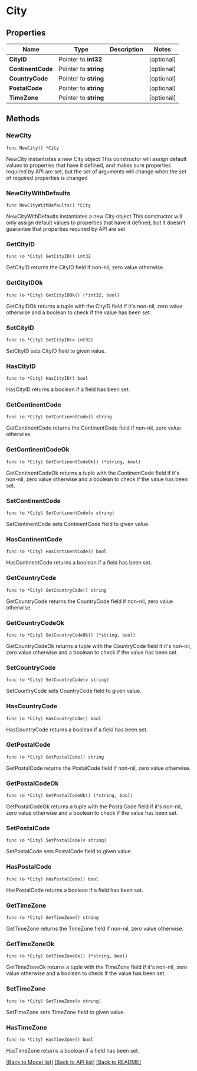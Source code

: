 # City

## Properties

Name | Type | Description | Notes
------------ | ------------- | ------------- | -------------
**CityID** | Pointer to **int32** |  | [optional] 
**ContinentCode** | Pointer to **string** |  | [optional] 
**CountryCode** | Pointer to **string** |  | [optional] 
**PostalCode** | Pointer to **string** |  | [optional] 
**TimeZone** | Pointer to **string** |  | [optional] 

## Methods

### NewCity

`func NewCity() *City`

NewCity instantiates a new City object
This constructor will assign default values to properties that have it defined,
and makes sure properties required by API are set, but the set of arguments
will change when the set of required properties is changed

### NewCityWithDefaults

`func NewCityWithDefaults() *City`

NewCityWithDefaults instantiates a new City object
This constructor will only assign default values to properties that have it defined,
but it doesn't guarantee that properties required by API are set

### GetCityID

`func (o *City) GetCityID() int32`

GetCityID returns the CityID field if non-nil, zero value otherwise.

### GetCityIDOk

`func (o *City) GetCityIDOk() (*int32, bool)`

GetCityIDOk returns a tuple with the CityID field if it's non-nil, zero value otherwise
and a boolean to check if the value has been set.

### SetCityID

`func (o *City) SetCityID(v int32)`

SetCityID sets CityID field to given value.

### HasCityID

`func (o *City) HasCityID() bool`

HasCityID returns a boolean if a field has been set.

### GetContinentCode

`func (o *City) GetContinentCode() string`

GetContinentCode returns the ContinentCode field if non-nil, zero value otherwise.

### GetContinentCodeOk

`func (o *City) GetContinentCodeOk() (*string, bool)`

GetContinentCodeOk returns a tuple with the ContinentCode field if it's non-nil, zero value otherwise
and a boolean to check if the value has been set.

### SetContinentCode

`func (o *City) SetContinentCode(v string)`

SetContinentCode sets ContinentCode field to given value.

### HasContinentCode

`func (o *City) HasContinentCode() bool`

HasContinentCode returns a boolean if a field has been set.

### GetCountryCode

`func (o *City) GetCountryCode() string`

GetCountryCode returns the CountryCode field if non-nil, zero value otherwise.

### GetCountryCodeOk

`func (o *City) GetCountryCodeOk() (*string, bool)`

GetCountryCodeOk returns a tuple with the CountryCode field if it's non-nil, zero value otherwise
and a boolean to check if the value has been set.

### SetCountryCode

`func (o *City) SetCountryCode(v string)`

SetCountryCode sets CountryCode field to given value.

### HasCountryCode

`func (o *City) HasCountryCode() bool`

HasCountryCode returns a boolean if a field has been set.

### GetPostalCode

`func (o *City) GetPostalCode() string`

GetPostalCode returns the PostalCode field if non-nil, zero value otherwise.

### GetPostalCodeOk

`func (o *City) GetPostalCodeOk() (*string, bool)`

GetPostalCodeOk returns a tuple with the PostalCode field if it's non-nil, zero value otherwise
and a boolean to check if the value has been set.

### SetPostalCode

`func (o *City) SetPostalCode(v string)`

SetPostalCode sets PostalCode field to given value.

### HasPostalCode

`func (o *City) HasPostalCode() bool`

HasPostalCode returns a boolean if a field has been set.

### GetTimeZone

`func (o *City) GetTimeZone() string`

GetTimeZone returns the TimeZone field if non-nil, zero value otherwise.

### GetTimeZoneOk

`func (o *City) GetTimeZoneOk() (*string, bool)`

GetTimeZoneOk returns a tuple with the TimeZone field if it's non-nil, zero value otherwise
and a boolean to check if the value has been set.

### SetTimeZone

`func (o *City) SetTimeZone(v string)`

SetTimeZone sets TimeZone field to given value.

### HasTimeZone

`func (o *City) HasTimeZone() bool`

HasTimeZone returns a boolean if a field has been set.


[[Back to Model list]](../README.md#documentation-for-models) [[Back to API list]](../README.md#documentation-for-api-endpoints) [[Back to README]](../README.md)



